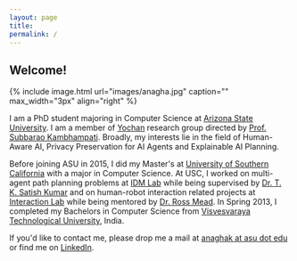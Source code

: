 ```yaml
---
layout: page
title:
permalink: /
---
```


## Welcome!
{% include image.html url="images/anagha.jpg" caption="" max_width="3px" align="right" %}

I am a PhD student majoring in Computer Science at [Arizona State University]. I am a member of [Yochan] research group directed by [Prof. Subbarao Kambhampati]. Broadly, my interests lie in the field of Human-Aware AI, Privacy Preservation for AI Agents and Explainable AI Planning. 

Before joining ASU in 2015, I did my Master's at [University of Southern California] with a major in Computer Science. At USC, I worked on multi-agent path planning problems at [IDM Lab] while being supervised by [Dr. T. K. Satish Kumar] and on human-robot interaction related projects at [Interaction Lab] while being mentored by [Dr. Ross Mead]. In Spring 2013, I completed my Bachelors in Computer Science from [Visvesvaraya Technological University], India.

If you'd like to contact me, please drop me a mail at [anaghak at asu dot edu] or find me on [LinkedIn].

[Arizona State University]: http://www.asu.edu
[Yochan]: https://yochan-lab.github.io/home/
[Prof. Subbarao Kambhampati]: http://rakaposhi.eas.asu.edu/
[University of Southern California]: http://www.usc.edu
[IDM Lab]: http://idm-lab.org
[Dr. T. K. Satish Kumar]: https://www.tkskwork.org/
[Interaction Lab]: http://robotics.usc.edu/interaction/
[Dr. Ross Mead]: http://robotics.usc.edu/~rossmead/
[Visvesvaraya Technological University]: http://vtu.ac.in
[anaghak at asu dot edu]: mailto:anaghak@asu.edu
[LinkedIn]: https://www.linkedin.com/in/anaghapk

